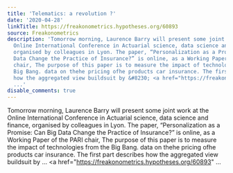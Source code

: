 ```yaml
---
title: 'Telematics: a revolution ?'
date: '2020-04-28'
linkTitle: https://freakonometrics.hypotheses.org/60893
source: Freakonometrics
description: 'Tomorrow morning, Laurence Barry will present some joint work at the
  Online International Conference in Actuarial science, data science and finance,
  organised by colleagues in Lyon. The paper, “Personalization as a Promise: Can Big
  Data Change the Practice of Insurance?” is online, as a Working Paper of the PARI
  chair, The purpose of this paper is to measure the impact of technologies from the
  Big Bang. data on thehe pricing ofhe products car insurance. The first part describes
  how the aggregated view buildsuit by &#8230; <a href="https://freakonometrics.hypotheses.org/60893"
  ...'
disable_comments: true
---
```

Tomorrow morning, Laurence Barry will present some joint work at the Online International Conference in Actuarial science, data science and finance, organised by colleagues in Lyon. The paper, “Personalization as a Promise: Can Big Data Change the Practice of Insurance?” is online, as a Working Paper of the PARI chair, The purpose of this paper is to measure the impact of technologies from the Big Bang. data on thehe pricing ofhe products car insurance. The first part describes how the aggregated view buildsuit by &#8230; <a href="https://freakonometrics.hypotheses.org/60893" ...